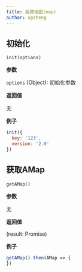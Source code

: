 ```yaml
---
title: 高德地图(map)
author: xpzheng
---
```


## 初始化

```
init(options)
```

**参数**

`options` (Object): 初始化参数

**返回值**

无

**例子**

```js
init({
  key: '123',
  version: '2.0'
})
```


## 获取AMap

```
getAMap()
```

**参数**

无

**返回值**

(result: Promise)


**例子**

```js
getAMap().then(AMap => {
})
```

<example>
  <map-getAMap />
</example>